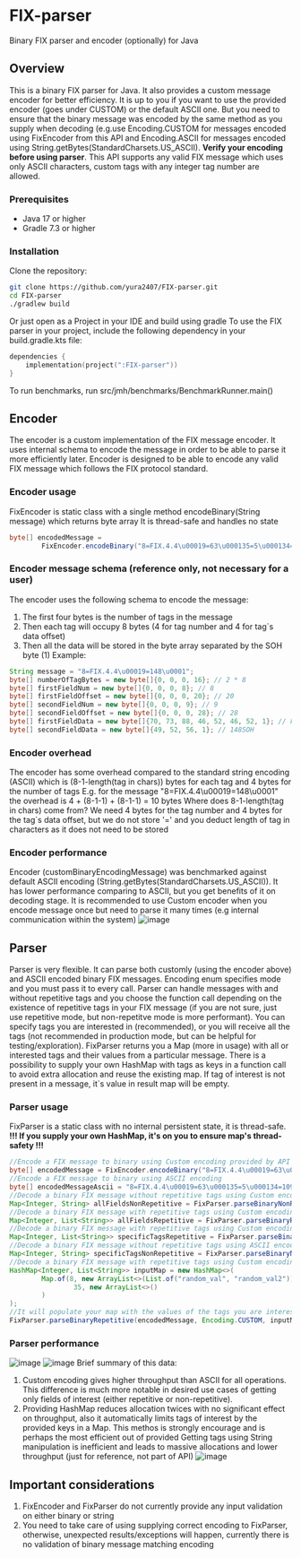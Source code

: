 # FIX-parser
Binary FIX parser and encoder (optionally) for Java
## Overview
This is a binary FIX parser for Java. It also provides a custom message encoder for better efficiency. It is up to you if you want to use the provided encoder (goes under CUSTOM) or the default ASCII one. But you need to ensure that the binary message was encoded by the same method as you supply when decoding (e.g.use Encoding.CUSTOM for messages encoded using FixEncoder from this API and Encoding.ASCII for messages encoded using String.getBytes(StandardCharsets.US_ASCII). **Verify your encoding before using parser**. This API supports any valid FIX message which uses only ASCII characters, custom tags with any integer tag number are allowed.
### Prerequisites
- Java 17 or higher
- Gradle 7.3 or higher
### Installation
Clone the repository:
```sh
git clone https://github.com/yura2407/FIX-parser.git
cd FIX-parser
./gradlew build
```
Or just open as a Project in your IDE and build using gradle
To use the FIX parser in your project, include the following dependency in your build.gradle.kts file:
```kotlin
dependencies {
    implementation(project(":FIX-parser"))
}
```
To run benchmarks, run src/jmh/benchmarks/BenchmarkRunner.main()
## Encoder
The encoder is a custom implementation of the FIX message encoder. 
It uses internal schema to encode the message in order to be able to parse it 
more efficiently later. Encoder is designed to be able to encode any valid FIX message
which follows the FIX protocol standard.
### Encoder usage
FixEncoder is static class with a single method encodeBinary(String message) which returns byte array
It is thread-safe and handles no state
```java
byte[] encodedMessage = 
        FixEncoder.encodeBinary("8=FIX.4.4\u00019=63\u000135=5\u000134=1091\u000149=TESTBUY1\u0001")
```
### Encoder message schema (reference only, not necessary for a user)
The encoder uses the following schema to encode the message:
1. The first four bytes is the number of tags in the message
2. Then each tag will occupy 8 bytes (4 for tag number and 4 for tag`s data offset)
3. Then all the data will be stored in the byte array separated by the SOH byte (1)
Example:
```java
String message = "8=FIX.4.4\u00019=148\u0001";
byte[] numberOfTagBytes = new byte[]{0, 0, 0, 16}; // 2 * 8
byte[] firstFieldNum = new byte[]{0, 0, 0, 8}; // 8
byte[] firstFieldOffset = new byte[]{0, 0, 0, 20}; // 20
byte[] secondFieldNum = new byte[]{0, 0, 0, 9}; // 9
byte[] secondFieldOffset = new byte[]{0, 0, 0, 28}; // 28
byte[] firstFieldData = new byte[]{70, 73, 88, 46, 52, 46, 52, 1}; // FIX.4.4SOH
byte[] secondFieldData = new byte[]{49, 52, 56, 1}; // 148SOH
```
### Encoder overhead
The encoder has some overhead compared to the standard string encoding (ASCII) which is
(8-1-length(tag in chars)) bytes for each tag and 4 bytes for the number of tags
E.g. for the message "8=FIX.4.4\u00019=148\u0001" the overhead is 4 + (8-1-1) + (8-1-1) = 10 bytes
Where does 8-1-length(tag in chars) come from?
We need 4 bytes for the tag number and 4 bytes for the tag`s data offset, but we do not
store '=' and you deduct length of tag in characters as it does not need to be stored
### Encoder performance
Encoder (customBinaryEncodingMessage) was benchmarked against default ASCII encoding (String.getBytes(StandardCharsets.US_ASCII)).
It has lower performance comparing to ASCII, but you get benefits of it on decoding stage. It is recommended to use Custom encoder when you encode message once but need to parse it many times (e.g internal communication within the system)
![image](https://github.com/user-attachments/assets/4e3a7134-0384-47d1-a4d6-43682eebaef5)
## Parser
Parser is very flexible. It can parse both customly (using the encoder above)
and ASCII encoded binary FIX messages. Encoding enum specifies mode and you must pass it to every call. Parser can handle messages with and without repetitive tags and you choose the function call depending on the existence of repetitive tags in your FIX message (if you are not sure, just use repetitive mode, but non-repetitve mode is more performant). You can specify tags you are interested in (recommended), or you will receive all the tags (not recommended in production mode, but can be helpful for testing/exploration). FixParser returns you a Map (more in usage) with all or interested tags and their values from a particular message. There is a possibility to supply your own HashMap with tags as keys in a function call to avoid extra allocation and reuse the existing map. If tag of interest is not present in a message, it`s value in result map will be empty.
### Parser usage
FixParser is a static class with no internal persistent state, it is thread-safe. **!!! If you supply your own HashMap, it's on you to ensure map's thread-safety !!!**
```java
//Encode a FIX message to binary using Custom encoding provided by API
byte[] encodedMessage = FixEncoder.encodeBinary("8=FIX.4.4\u00019=63\u000135=5\u000134=1091\u0001");
//Encode a FIX message to binary using ASCII encoding
byte[] encodedMessageAscii = "8=FIX.4.4\u00019=63\u000135=5\u000134=1091\u0001".getBytes(StandardCharsets.US_ASCII);
//Decode a binary FIX message without repetitive tags using Custom encoding provided by API and get a map with all fields
Map<Integer, String> allFieldsNonRepetitive = FixParser.parseBinaryNonRepetitive(encodedMessage, Encoding.CUSTOM);
//Decode a binary FIX message with repetitive tags using Custom encoding provided by API and get a map with all fields
Map<Integer, List<String>> allFieldsRepetitive = FixParser.parseBinaryRepetitive(encodedMessage, Encoding.CUSTOM);
//Decode a binary FIX message with repetitive tags using Custom encoding provided by API and get a map with specific tags
Map<Integer, List<String>> specificTagsRepetitive = FixParser.parseBinaryRepetitive(encodedMessage, Encoding.CUSTOM, 9, 35);
//Decode a binary FIX message without repetitive tags using ASCII encoding provided by API and get a map with specific tags
Map<Integer, String> specificTagsNonRepetitive = FixParser.parseBinaryNonRepetitive(encodedMessageAscii, Encoding.ASCII, 9, 35);
//Decode a binary FIX message with repetitive tags using Custom encoding provided by API with provided map of interesting tags
HashMap<Integer, List<String>> inputMap = new HashMap<>(
        Map.of(8, new ArrayList<>(List.of("random_val", "random_val2")),
                35, new ArrayList<>()
        )
);
//It will populate your map with the values of the tags you are interested in, old values will be erased
FixParser.parseBinaryRepetitive(encodedMessage, Encoding.CUSTOM, inputMap);
```
### Parser performance
![image](https://github.com/user-attachments/assets/f6029b08-2489-4f07-b1b6-5a9148fa3f69)
![image](https://github.com/user-attachments/assets/b90fdd09-27c0-4a07-b4cc-6d4412808e04)
Brief summary of this data:
1. Custom encoding gives higher throughput than ASCII for all operations. This difference is much more notable in desired use cases of getting only fields of interest (either repetitive or non-repetitive).
2. Providing HashMap reduces allocation twices with no significant effect on throughput, also it automatically limits tags of interest by the provided keys in a Map. This methos is strongly encourage and is perhaps the most efficient out of provided
Getting tags using String manipulation is inefficient and leads to massive allocations and lower throughput (just for reference, not part of API)
![image](https://github.com/user-attachments/assets/8a942f74-ce99-475c-81b6-00dcb25d6650)
## Important considerations
1. FixEncoder and FixParser do not currently provide any input validation on either binary or string
2. You need to take care of using supplying correct encoding to FixParser, otherwise, unexpected results/exceptions will happen, currently there is no validation of binary message matching encoding







